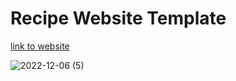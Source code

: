 # Recipe Website Template

[link to website](shizuka.my.id)

![2022-12-06 (5)](https://user-images.githubusercontent.com/58659139/205823398-e07e2d4a-9150-4d54-aca5-45f9f3e163d4.png)

